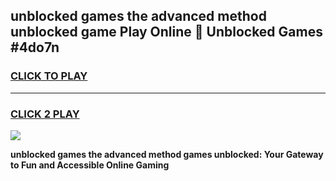 
## unblocked games the advanced method unblocked game Play Online 👋 Unblocked Games #4do7n
<h3>
<a href="https://premium.freeplayer.one?title=unblocked_games_the_advanced_method&ref=21F">CLICK TO PLAY</a></h3>
<hr>

<h3>
<a href="https://premium.freeplayer.one?title=unblocked_games_the_advanced_method&ref=21F">CLICK 2 PLAY</a>
  
</h3>

<a href="https://premium.freeplayer.one?title=unblocked_games_the_advanced_method&ref=21F/"><img src="https://clearcache.store/games.png"></a>


**unblocked games the advanced method games unblocked: Your Gateway to Fun and Accessible Online Gaming**
